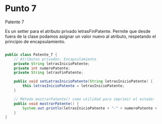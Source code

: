 # Punto 7

Patente 7

Es un setter para el atributo privado letrasFinPatente.
Permite que desde fuera de la clase podamos asignar un valor nuevo al atributo, respetando el principio de encapsulamiento.

```java

public class Patente_7 {
    // Atributos privados: Encapsulamiento
    private String letrasInicioPatente;
    private int numeroPatente;
    private String letrasFinPatente;

    public void setLetrasInicioPatente(String letrasInicioPatente) {
        this.letrasInicioPatente = letrasInicioPatente;
    }

    // Método mostrarPatente() como utilidad para imprimir el estado:
    public void mostrarPatente() {
        System.out.println(letrasInicioPatente + "-" + numeroPatente + "-" + letrasFinPatente);
    }
}
